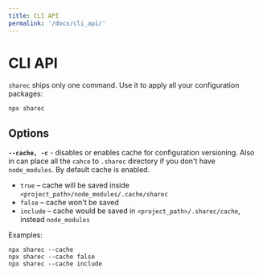 ```yaml
---
title: CLI API
permalink: '/docs/cli_api/'
---
```


# CLI API

`sharec` ships only one command. Use it to apply all your configuration packages:

```shell
npx sharec
```

## Options

**`--cache, -c`** - disables or enables cache for configuration versioning. Also in can place all the `cahce` to `.sharec`
directory if you don't have `node_modules`. By default cache is enabled.

- `true` – cache will be saved inside `<project_path>/node_modules/.cache/sharec`
- `false` – cache won't be saved
- `include` – cache would be saved in `<project_path>/.sharec/cache`, instead `node_modules`

Examples:

```shell
npx sharec --cache
npx sharec --cache false
npx sharec --cache include
```
